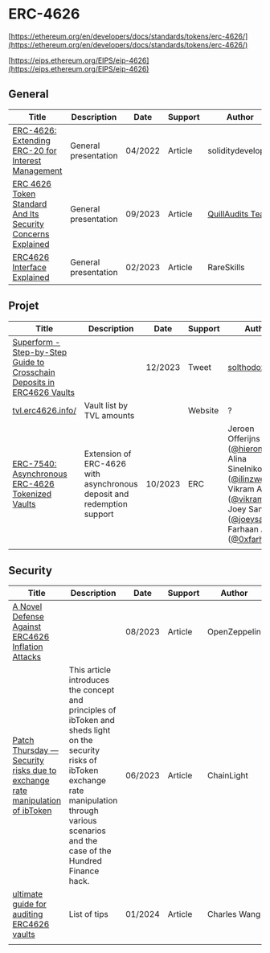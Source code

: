 # ERC-4626

[https://ethereum.org/en/developers/docs/standards/tokens/erc-4626/](https://ethereum.org/en/developers/docs/standards/tokens/erc-4626/)

[https://eips.ethereum.org/EIPS/eip-4626](https://eips.ethereum.org/EIPS/eip-4626)



## General

| Title                                                        | Description          | Date    | Support | Author                                                       |
| ------------------------------------------------------------ | -------------------- | ------- | ------- | ------------------------------------------------------------ |
| [ERC-4626: Extending ERC-20 for Interest Management ](https://soliditydeveloper.com/erc-4626) | General presentation | 04/2022 | Article | soliditydeveloper                                            |
| [ERC 4626 Token Standard And Its Security Concerns Explained](https://blog.quillaudits.com/trending/erc-4626-token-standard-and-its-security-concerns-explained/) | General presentation | 09/2023 | Article | [QuillAudits Team					](https://blog.quillaudits.com/author/quillaudits-team/) |
| [ERC4626 Interface Explained](https://www.rareskills.io/post/erc4626) | General presentation | 02/2023 | Article | RareSkills                                                   |



## Projet

| Title                                                        | Description                                                  | Date    | Support | Author                                                       |
| ------------------------------------------------------------ | ------------------------------------------------------------ | ------- | ------- | ------------------------------------------------------------ |
| [Superform - Step-by-Step Guide to Crosschain Deposits in ERC4626 Vaults](https://twitter.com/solthodox/status/1733430143513731285) |                                                              | 12/2023 | Tweet   | [solthodox.eth](https://twitter.com/solthodox)               |
| [tvl.erc4626.info/](https://tvl.erc4626.info/)               | Vault list by TVL amounts                                    |         | Website | ?                                                            |
| [ERC-7540: Asynchronous ERC-4626 Tokenized Vaults](https://eips.ethereum.org/EIPS/eip-7540) | Extension of ERC-4626 with asynchronous deposit and redemption support | 10/2023 | ERC     | Jeroen Offerijns ([@hieronx](https://github.com/hieronx)), Alina Sinelnikova ([@ilinzweilin](https://github.com/ilinzweilin)), Vikram Arun ([@vikramarun](https://github.com/vikramarun)), Joey Santoro ([@joeysantoro](https://github.com/joeysantoro)), Farhaan Ali ([@0xfarhaan](https://github.com/0xfarhaan)) |
|                                                              |                                                              |         |         |                                                              |



## Security

| Title                                                        | Description                                                  | Date    | Support | Author       |
| ------------------------------------------------------------ | ------------------------------------------------------------ | ------- | ------- | ------------ |
| [A Novel Defense Against ERC4626 Inflation Attacks](https://blog.openzeppelin.com/a-novel-defense-against-erc4626-inflation-attacks) |                                                              | 08/2023 | Article | OpenZeppelin |
| [Patch Thursday — Security risks due to exchange rate manipulation of ibToken](https://medium.com/chainlight/patch-thursday-security-risks-due-to-exchange-rate-manipulation-of-ibtoken-ebf8e8cb165a) | This article introduces the concept and principles of ibToken and sheds  light on the security risks of ibToken exchange rate manipulation  through various scenarios and the case of the Hundred Finance hack. | 06/2023 | Article | ChainLight   |
| [ultimate guide for auditing ERC4626 vaults](https://twitter.com/CharlesWangP/status/1749833687833760143?t=h0E9YW2D8oOK7V-9LCmIHA&s=35) | List of tips                                                 | 01/2024 | Article | Charles Wang |
|                                                              |                                                              |         |         |              |
